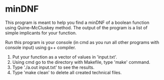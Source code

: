 # minDNF
This program is meant to help you find a minDNF of a boolean function using Quine–McCluskey method. The output of the program is a list of simple implicants for your function.

Run this program is your console (in cmd as you run all other programs with console input) using g++ compiler.
1. Put your function as a vector of values in 'input.txt'.
2. Using cmd go to the directory with Makefile, type 'make' command.
3. Type './a.out input.txt' to see the results.
4. Type 'make clean' to delete all created technical files.
